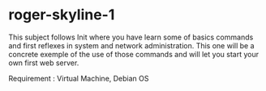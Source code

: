 # roger-skyline-1

This subject follows Init where you have learn some of basics commands and first reflexes in system and network administration. This one will be a concrete exemple of the use of those commands and will let you start your own first web server.

Requirement : Virtual Machine, Debian OS
